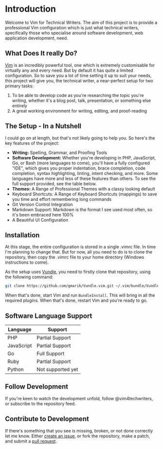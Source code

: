 # Introduction

Welcome to Vim for Technical Writers. The aim of this project is to provide a professional Vim configuration which is just what technical writers, specifically those who specialise around software development, web application development, need.

## What Does It really Do?

[Vim](http://vim.org) is an incredibly powerful tool, one which is extremely customisable for virtually any and every need. But by default it has quite a limited configuration. So to save you a lot of time setting it up to suit your needs, this project will give you, the technical writer, a near-perfect setup for two primary tasks:

1. To be able to develop code as you're researching the topic you're writing, whether it's a blog post, talk, presentation, or something else entirely
2. A great working environment for writing, editing, and proof-reading

## The Setup - In a Nutshell

I could go on at length, but that's not likely going to help you. So here's the key features of the project:

- **Writing:** Spelling, Grammar, and Proofing Tools
- **Software Development:** Whether you're developing in PHP, JavaScript, Go, or Bash (more languages to come), you'll have a fully configured "IDE", which gives you proper indentation, brace completion, code completion, syntax highlighting, linting, intent checking, and more. Some languages have more and less of these features than others. To see the full support provided, see the table below.
- **Themes:** A Range of Professional Themes with a classy looking default
- Keyboard Shortcuts: A Range of Keyboard Shortcuts (mappings) to save you time and effort remembering long commands
- Git Version Control Integration
- Markdown Support: Markdown is the format I see used most often, so it's been embraced here 100%
- A Beautiful UI Configuration

## Installation

At this stage, the entire configuration is stored in a single .vimrc file. In time I'm planning to change that. But for now, all you need to do is to clone the repository, then copy the .vimrc file to your home directory (Windows instructions to come).

As the setup uses [Vundle](https://github.com/gmarik/Vundle.vim), you need to firstly clone that repository, using the following command:

```bash
git clone https://github.com/gmarik/Vundle.vim.git ~/.vim/bundle/Vundle.vim
```

When that's done, start Vim and run `BundleInstall`. This will bring in all the required plugins. When that's done, restart Vim and you're ready to go.

## Software Language Support

|Language|Support|
|---|---|
|PHP|Partial Support|
|JavaScript|Partial Support|
|Go|Full Support|
|Ruby|Partial Support|
|Python|Not supported yet|

## Follow Development

If you're keen to watch the development unfold, follow @vim4techwriters, or subscribe to the repository feed.

## Contribute to Development

If there's something that you see is missing, broken, or not done correctly let me know. Either [create an issue](https://github.com/settermjd/vim-for-technial-writers/issues), or fork the repository, make a patch, and submit a [pull request](https://help.github.com/articles/using-pull-requests/).
